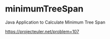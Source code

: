 # minimumTreeSpan
Java Application to Calculate Minimum Tree Span 

https://projecteuler.net/problem=107


